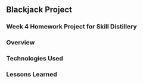 ## Blackjack Project


### Week 4 Homework Project for Skill Distillery


### Overview



### Technologies Used


### Lessons Learned




